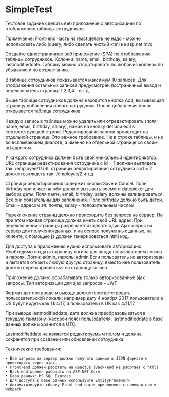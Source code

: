 # SimpleTest
Тестовое задание сделать веб приложение с авторизацией по отображению таблицы сотрудников.

Примечание: Front-end часть на react делать не надо - можно использовать либо jquery, либо сделать чистый xtml на asp.net mvc.

Создайте одностраничное веб приложение (SPA) по отображению таблицы сотрудников. Колонки: name, email, birthday, salary, lastmodifieddate.
Таблицу можно отсортировать по любой из колонок по убыванию и по возрастанию.

В таблице сотрудников показывается максимум 10 записей. Для отображения остальных записей предусмотрен постраничный вывод и переключатель страниц: 1,2,3,4... и т.д.

Выше таблицы сотрудников должна находится кнопка Add, вызывающая страницу добавления нового сотрудника. После добавления вновь открывается таблица сотрудников.

Каждую запись в таблице можно удалить или отредактировать (поля name, email, birthday, salary), нажав на кнопку del или edit в соответствующей строке.
Редактирование записи происходит на отдельной странице. Это важное требование. Не в строке таблицы, и не во всплывающем диалоге, а именно на отдельной странице со своим url адресом.

У каждого сотрудника должен быть свой уникальный идентификатор. URL страницы редактирования сотрудника с id = 1 должен выглядеть так: /employee/1
URL страницы редактирования сотрудника с id = 2 должен выглядеть так: /employee/2
и т.д.

Страница редактирования содержит кнопки Save и Cancel. Поле birthday при клике на нём должно вызывать элемент datepicker для выбора даты.
Поля name, email, birthday, salary должны валидироваться. Все они обязательны для заполнения. Поле birthday должно быть датой. Email - адресом эл. почты, salary - положительным числом.

Переключение страниц должно происходить без запроса на сервер. Но при этом каждая страница должна иметь свой URL адрес.
При переключении страницы разрешается сделать один Ajax запрос на сервер для получения данных, и на основе полученных данных, на клиенте, с помощью js должен генерироваться html код.

Для доступа к приложению нужно использовать авторизацию. 
Необходимо создать страницу логина для ввода пользователем логина и пароля. Логин: admin, пароль: admin
Если польователь не авторизован и пытается открыть любую другую страницу, вместо неё пользователь должен перенаправляться на страницу логина.

Приложение должно обрабатывать только авторизованные ajax запросы.
Тип авторизации для ajax запросов - JWT

Формат дат при вводе и выводе должен соответствовать пользовательской локали, например дату 4 ноября 2017 пользователи в US будут видеть как 11/4/17, а пользователи в UK как 4/11/17

При выводе lastmodifieddate, дата должна преобразовываться в текущую таймзону (часовой пояс) пользователя. lastmodifieddate в базе данных должны хранится в UTC.

Lastmodifieddate не является редактируемым полем и должна сохранятся при создании или обновлении сотрудника.

Технические требования:

    • Все запросы на сервер должны получать данные в JSON формате и происходить через ajax.
    • Front-end должен работать на ReactJs (Back-end не работает с html)
    • Back-end должен работать на ASP.NET Core
    • База данных: MS SQL Express
    • Для доступа к базе данных используйте EntityFramework
    • Автоматизируйте сборку Front-end части приложения с помощью npm и webpack 
